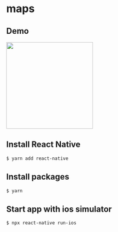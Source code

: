 # maps

## Demo
<img src="./demo.gif" width="230">

## Install React Native
```
$ yarn add react-native
```
## Install packages
```
$ yarn
```
## Start app with ios simulator
```
$ npx react-native run-ios
```
